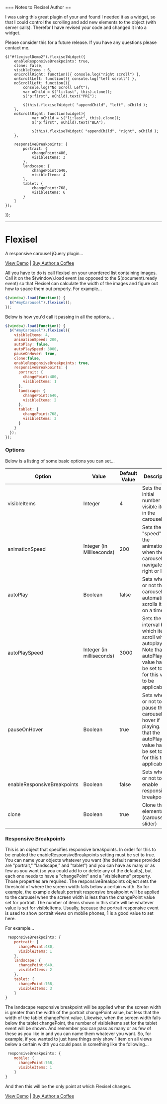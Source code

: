 === Notes to Flexisel Author ==

I was using this great plugin of your and found I needed it as a widget, so that I could control the scrolling and add new elements to the object (with server calls). Therefor I have revised your code and changed it into a widget. 

Please consider this for a future release. If you have any questions please contact me.

    $("#flexiselDemo2").flexiselWidget({
        enableResponsiveBreakpoints: true,
        clone: false,
        visibleItems : 6,
        onScrollRight: function(){ console.log("right scroll") },
        onScrollLeft: function(){ console.log("left scroll") },
        noScrollLeft: function(){ 
        	console.log("No Scroll Left");
    		var oChild = $("li:last", this).clone();
    		$("p:first", oChild).text("PRE");
    		
    		$(this).flexiselWidget( "appendChild", "left", oChild );
        },
        noScrollRight: function(widget){
        		var oChild = $("li:last", this).clone();
        		$("p:first", oChild).text("BLA");
        		
        		$(this).flexiselWidget( "appendChild", "right", oChild );
	    },
        
        responsiveBreakpoints: { 
            portrait: { 
                changePoint:480,
                visibleItems: 3
            }, 
            landscape: { 
                changePoint:640,
                visibleItems: 4
            },
            tablet: { 
                changePoint:768,
                visibleItems: 6
            }
        }
    });

    
});

----------



Flexisel 
========

A responsive carousel jQuery plugin...

[View Demo](http://9bitstudios.github.com/flexisel/) | [Buy Author a Coffee](https://www.paypal.com/cgi-bin/webscr?cmd=_s-xclick&hosted_button_id=NNCJ79B2W6MUL)

All you have to do is call flexisel on your unordered list containing images. Call it on the $(window).load event (as opposed to the $(document).ready event) so that Flexisel can calculate the width of the images and figure out how to space them out properly. For example...

```javascript
$(window).load(function() {
  $("#myCarousel").flexisel();
});
```

Below is how you'd call it passing in all the options....

```javascript
$(window).load(function() {
  $("#myCarousel").flexisel({
    visibleItems: 4,
    animationSpeed: 200,
    autoPlay: false,
    autoPlaySpeed: 3000,
    pauseOnHover: true,
	clone:false,
    enableResponsiveBreakpoints: true,
    responsiveBreakpoints: {
      portrait: {
        changePoint:480,
        visibleItems: 1
      }, 
      landscape: {
        changePoint:640,
        visibleItems: 2
      },
      tablet: {
        changePoint:768,
        visibleItems: 3
      }
    }
  });
});
```

### Options

Below is a listing of some basic options you can set...

| Option | Value | Default Value | Description | Example |
| --- | --- | --- | --- | --- |
visibleItems | Integer | 4 | Sets the initial number of visible items in the carousel | visibleItems: 5
animationSpeed | Integer (in Milliseconds) | 200 | Sets the "speed" of the animation when the carousel navigates right or left. | animationSpeed: 1000 
autoPlay | Boolean | false | Sets whether or not the carousel automatically scrolls items on a timer | autoPlay: true
autoPlaySpeed | Integer (in milliseconds) | 3000 | Sets the interval by which items scroll when autoplaying. Note that the autoPlay value has to be set to true for this value to be applicable | autoPlaySpeed: 5000
pauseOnHover | Boolean | true | Sets whether or not to pause the carousel on hover if playing. Note that the autoPlay value has to be set to true for this to be applicable | pauseOnHover: false
enableResponsiveBreakpoints | Boolean | false | Sets whether or not to enable responsive breakpoints | enableResponsiveBreakpoints: true
clone | Boolean | true | Clone the elements (carousel slider) | clone: false

### Responsive Breakpoints

This is an object that specifies responsive breakpoints. In order for this to be enabled the enableResponsiveBreakpoints setting must be set to true. You can name your objects whatever you want (the default names provided are "portrait," "landscape," and "tablet") and you can have as many or as few as you want (so you could add to or delete any of the defaults), but each one needs to have a "changePoint" and a "visibleItems" property. Those properties are required. The responsiveBreakpoints object sets the threshold of where the screen width falls below a certain width. So for example, the example default portrait responsive breakpoint will be applied to the carousel when the screen width is less than the changePoint value set for portrait. The number of items shown in this state will be whatever value is set for visibleItems. Usually, because the portrait responsive event is used to show portrait views on mobile phones, 1 is a good value to set here.

For example...

```javascript
 responsiveBreakpoints: {
    portrait: {
      changePoint:480,
      visibleItems: 1
    }, 
    landscape: {
      changePoint:640,
      visibleItems: 2
    },
    tablet: {
      changePoint:768,
      visibleItems: 3
    }
}
```

The landscape responsive breakpoint will be applied when the screen width is greater than the width of the portrait changePoint value, but less that the width of the tablet changePoint value. Likewise, when the screen width falls below the tablet changePoint, the number of visibleItems set for the tablet event will be shown. And remember you can pass as many or as few of these as you like in and you can name them whatever you want. So, for example, if you wanted to just have things only show 1 item on all views below a certain width you could pass in something like the following... 

```javascript
 responsiveBreakpoints: {
    mobile: {
      changePoint:768,
      visibleItems: 1
    }
}
```

And then this will be the only point at which Flexisel changes.

[View Demo](http://9bitstudios.github.com/flexisel/) | [Buy Author a Coffee](https://www.paypal.com/cgi-bin/webscr?cmd=_s-xclick&hosted_button_id=NNCJ79B2W6MUL)
